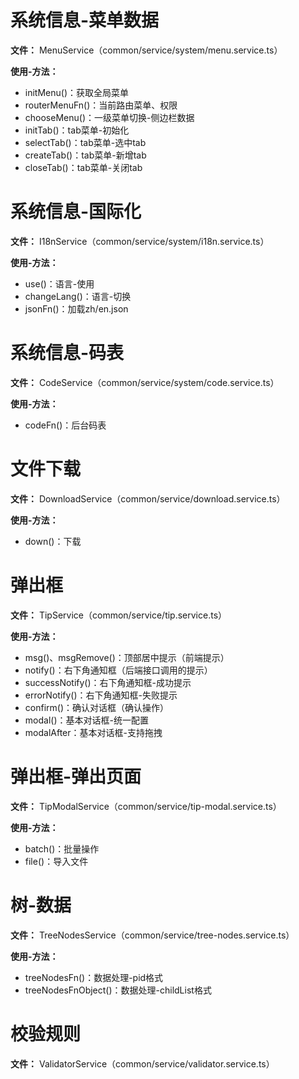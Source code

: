 # 系统信息-菜单数据
**文件：** MenuService（common/service/system/menu.service.ts）

**使用-方法：**
- initMenu()：获取全局菜单
- routerMenuFn()：当前路由菜单、权限
- chooseMenu()：一级菜单切换-侧边栏数据
- initTab()：tab菜单-初始化
- selectTab()：tab菜单-选中tab
- createTab()：tab菜单-新增tab
- closeTab()：tab菜单-关闭tab

# 系统信息-国际化
**文件：** I18nService（common/service/system/i18n.service.ts）

**使用-方法：**
- use()：语言-使用
- changeLang()：语言-切换
- jsonFn()：加载zh/en.json

# 系统信息-码表
**文件：** CodeService（common/service/system/code.service.ts）

**使用-方法：**
- codeFn()：后台码表


# 文件下载
**文件：** DownloadService（common/service/download.service.ts）

**使用-方法：**
- down()：下载

# 弹出框
**文件：** TipService（common/service/tip.service.ts）

**使用-方法：**
- msg()、msgRemove()：顶部居中提示（前端提示）
- notify()：右下角通知框（后端接口调用的提示）
- successNotify()：右下角通知框-成功提示
- errorNotify()：右下角通知框-失败提示
- confirm()：确认对话框（确认操作）
- modal()：基本对话框-统一配置
- modalAfter：基本对话框-支持拖拽

# 弹出框-弹出页面
**文件：** TipModalService（common/service/tip-modal.service.ts）

**使用-方法：**
- batch()：批量操作
- file()：导入文件

# 树-数据
**文件：** TreeNodesService（common/service/tree-nodes.service.ts）

**使用-方法：**
- treeNodesFn()：数据处理-pid格式
- treeNodesFnObject()：数据处理-childList格式

# 校验规则
**文件：** ValidatorService（common/service/validator.service.ts）

